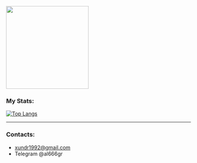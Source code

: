 <div align="left">
   <img src="https://c.tenor.com/DSG9ZID25nsAAAAC/hello-there-general-kenobi.gif" height="225px"/>
</div>

### My Stats:
[![Top Langs](https://github-readme-stats.vercel.app/api/top-langs/?username=aleksandrgrigorev&layout=compact&theme=vision-friendly-dark)](https://github.com/anuraghazra/github-readme-stats)

<hr>

### Contacts:
* xundr1992@gmail.com
* Telegram @al666gr

<!--
**aleksandrgrigorev/aleksandrgrigorev** is a ✨ _special_ ✨ repository because its `README.md` (this file) appears on your GitHub profile.

Here are some ideas to get you started:

- 🔭 I’m currently working on ...
- 🌱 I’m currently learning ...
- 👯 I’m looking to collaborate on ...
- 🤔 I’m looking for help with ...
- 💬 Ask me about ...
- 📫 How to reach me: ...
- 😄 Pronouns: ...
- ⚡ Fun fact: ...
-->
